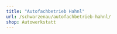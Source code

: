 ```yaml
---
title: "Autofachbetrieb Hahnl"
url: /schwarzenau/autofachbetrieb-hahnl/
shop: Autowerkstatt
---
```

